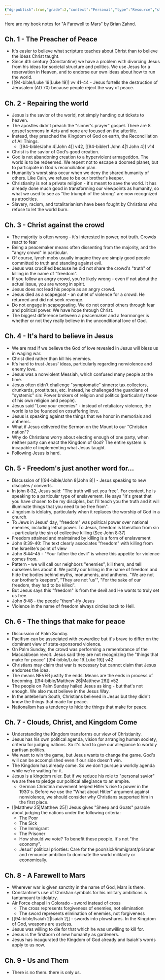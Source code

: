 ```yaml
---
{"dg-publish":true,"grade":2,"context":"Personal","type":"Resource","status":"Active","topic":"Book","dateCreated":"2023-08-09","permalink":"/booknotes/book-notes-a-farewell-to-mars/","dgPassFrontmatter":true}
---
```



Here are my book notes for "A Farewell to Mars" by Brian Zahnd.

## Ch. 1 - The Preacher of Peace

* It's easier to believe what scripture teaches about Christ than to believe the ideas Christ taught.
* Since 4th century (Constantine) we have a problem with divorcing Jesus from his ideas for societal structure and politics. We use Jesus for a reservation in Heaven, and to endorse our own ideas about how to run the world.
* [[94-bible/Luke 19\|Luke 19]] vv 41-44 - Jesus fortells the destruction of Jerusalem (AD 70) because people reject the way of peace.

## Ch. 2 - Repairing the world

* Jesus is the savior of the world, not simply handing out tickets to heaven.
* The apostles didn't preach the "sinner's prayer" gospel. There are 8 gospel sermons in Acts and none are focused on the afterlife.
* Instead, they preached the Kingdom of God on earth, the Reconciliation of All Things.
    * [[94-bible/John 4\|John 4]] v42, [[94-bible/1 John 4\|1 John 4]] v14
* Christ is the savior of God's good creation.
* God is not abandoning creation to a hyperviolent armageddon. The world is to be redeemed. We repent not to escape a doomed planet, but to participate in God's reconciliation plan.
* Humanity's worst sins occur when we deny the shared humanity of others. Like Cain, we refuse to be our brother's keeper.
* Christianity is not a private religion - it's meant to save the world. It has already done much good in transforming our viewpoints as humanity, so what we used to see as "the triumph of the strong" are now recognized as atrocities.
* Slavery, racism, and totalitarianism have been fought by Christians who refuse to let the world burn.

## Ch. 3 - Christ against the crowd

* The majority is often wrong - it's interested in power, not truth. Crowds react to fear
* Being a peacemaker means often dissenting from the majority, and the "angry crowd" in particular.
* Of course, lynch mobs usually imagine they are simply good people committed to truth and standing against evil.
* Jesus was crucified because he did not share the crowd's "truth" of killing in the name of "freedom".
* If you follow an angry crowd, you're likely wrong - even if not about the actual issue, you are wrong in spirit.
* Jesus does not lead his people as an angry crowd.
* Jesus died as a scapegoat - an outlet of violence for a crowd. He returned and did not seek revenge.
* Do not engage in scapegoating. We do not control others through fear and political power. We have hope through Christ.
* The biggest difference between a peacemaker and a fearmonger is whether or not they really believe in the unconditional love of God.

## Ch. 4 - It's hard to believe in Jesus

* We are mad if we believe the God of love revealed in Jesus will bless us in waging war.
* Christ died rather than kill his enemies.
* It's hard to trust Jesus' ideas, particularly regarding nonviolence and enemy love.
* Jesus was a nonviolent Messiah, which confused many people at the time.
* Jesus often didn't challenge "symptomatic" sinners: tax collectors, drunkards, prostitutes, etc. Instead, he challenged the guardians of "systemic" sin: Power brokers of religion and politics (particularly those of his own religion and people).
* Jesus said "Love your enemies" - instead of retaliatory violence, the world is to be founded on cosuffering love.
* Jesus is speaking against the things that we honor in memorials and anthems.
* What if Jesus delivered the Sermon on the Mount to our "Christian nation"?
* Why do Christians worry about electing enough of one party, when neither party can enact the Kingdom of God? The entire system is incapable of implementing what Jesus taught.
* Following Jesus is hard.

## Ch. 5 - Freedom's just another word for...

* Discussion of [[94-bible/John 8\|John 8]] - Jesus speaking to new disciples / converts.
* In john 8:32, Jesus said: "The truth will set you free". For context, he is speaking to a particular type of enslavement. He says "It's great that you have chosen to be my disciples, but I'll teach you the truth and it will illuminate things that you need to be free from".
* Jingoism is idolatry, particularly when it replaces the worship of God in a church.
* To Jews in Jesus' day, "freedom" was political power over national enemies, including lethal power. To Jesus, freedom is liberation from sin - particularly the sin of collective killing (See John 8:37)
* Freedom attained and maintained by killing is a form of enslavement
* John 8:39-40: The text clearly associates "freedom" with killing from the Israelite's point of view
* John 8:44-45 - "Your father the devil" is where this appetite for violence comes from.
* Pattern - we will call our neighbors "enemies", kill them, and tell ourselves lies about it. We justify our killing in the name of freedom and hide the bodies behind myths, monuments, and anthems. "We are not our brother's keepers", "They are not 'us'", "For the sake of our freedom, they had to be killed".
* But Jesus says this "freedom" is from the devil and He wants to truly set us free.
* John 8:48 - the people "them"-ify Jesus
* Violence in the name of freedom always circles back to Hell.

## Ch. 6 - The things that make for peace

* Discussion of Palm Sunday.
* Pacifism can be associated with cowardice but it's brave to differ on the dominant view of state-sponsored violence.
* On Palm Sunday, the crowd was performing a remembrance of the Maccabbean revolt. Jesus said they are not recognizing the "things that make for peace" [[94-bible/Luke 19\|Luke 19]] v42
* Christians may claim that war is necessary but cannot claim that Jesus endorses the idea.
* The means NEVER justify the ends. Means are the ends in process of becoming. [[94-bible/Matthew 26\|Matthew 26]] v52
* The people on Palm Sunday hailed Jesus as king - but that's not enough. We also must believe in the Jesus Way.
* In the antebellum South, Christians believed in Jesus but they didn't know the things that made for peace.
* Nationalism has a tendency to hide the things that make for peace.

## Ch. 7 - Clouds, Christ, and Kingdom Come

* Understanding the Kingdom transforms our view of Christianity.
* Jesus has his own political agenda, vision for arranging human society, criteria for judging nations. So it's hard to give our allegiance to worldly partisan politics.
* We want to win the game, but Jesus wants to change the game. God's will can be accomplished even if our side doesn't win.
* The Kingdom has already come. So we don't pursue a worldly agenda while we're waiting for it.
* Jesus is a kingdom ruler. But if we reduce his role to "personal savior" we are free to pledge our political allegiance to an empire.
    * German Christina movement helped Hitler's rise to power in the 1930's. Before we use the "What about Hitler" argument against nonviolence, we should consider why Christians supported him in the first place.
* [[Matthew 25\|Matthew 25]] Jesus gives "Sheep and Goats" parable about judging the nations under the following criteria:
    * The Poor
    * The Sick
    * The Immigrant
    * The Prisoner
    * How should we vote? To benefit these people. It's not "the economy".
    * Jesus' political priorties: Care for the poor/sick/immigrant/prisoner and renounce ambition to dominate the world militarily or economically.

## Ch. 8 - A Farewell to Mars

* Wherever war is given sanctity in the name of God, Mars is there.
* Constantine's use of Christian symbols for his military ambitions is tantamount to idolatry.
* Air Force chapel in Colorado - sword instead of cross
    * The cross represents forgiveness of enemies, not elimination
    * The sword represents elimination of enemies, not forgiveness
* [[94-bible/Isaiah 2\|Isaiah 2]] - swords into plowshares. In the Kingdom of God, weapons are useless.
* Jesus was willing to die for that which he was unwilling to kill for.
* Jesus is the firstborn of new humanity as gardeners.
* Jesus has inaugurated the Kingdom of God already and Isaiah's words apply to us now.

## Ch. 9 - Us and Them

* There is no them. there is only us.